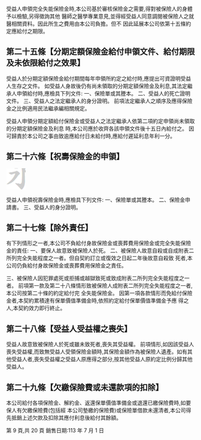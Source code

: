受益人申領完全失能保險金時,本公司基於審核保險金之需要,得對被保險人的身體予以檢驗,另得徵詢其他 醫師之醫學專業意見,並得經受益人同意調閱被保險人之就醫相關資料。因此所生之費用由本公司負擔。但不 因此延展本公司依第十五條約定應給付之期限。

## 第二十五條【分期定額保險金給付申領文件、給付期限及未依限給付之效果】

受益人於分期定額保險金給付期間每年申領所約定之給付時,應提出可資證明受益人生存之文件。 如受益人身故後仍有尚未領取的分期定額保險金及利息,其法定繼承人申領給付時,應檢具下列文件: 一、保險單或其謄本。 二、受益人的死亡證明文件。 三、受益人之法定繼承人的身分證明。 前項法定繼承人之順序及應得保險金之比例適用民法繼承編相關規定。

受益人申領分期定額給付保險金或受益人之法定繼承人依第二項約定申領尚未領取的分期定額保險金及利息 時,本公司應於收齊各該申領文件後十五日內給付之。 因可歸責於本公司之事由致逾應給付日未給付時,應給付遲延利息年利一分。

## 第二十六條【祝壽保險金的申領】

![0_Image_0.Png](0_Image_0.Png)

受益人申領祝壽保險金時,應檢具下列文件: 一、保險單或其謄本。 二、保險金申請書。 三、受益人的身分證明。

## 第二十七條【除外責任】

有下列情形之一者,本公司不負給付身故保險金或喪葬費用保險金或完全失能保險金的責任: 一、要保人故意致被保險人於死。 二、被保險人故意自殺或自成附表二所列完全失能程度之一者。但自契約訂立或復效之日起二年後故意自殺致 死者,本公司仍負給付身故保險金或喪葬費用保險金之責任。

三、被保險人因犯罪處死或拒捕或越獄致死或致成附表二所列完全失能程度之一者。 前項第一款及第二十八條情形致被保險人成附表二所列完全失能程度之一者,本公司按第二十條的約定給付完 全失能保險金。 因第一項各款情形而免給付保險金者,本契約累積達有保單價值準備金時,依照約定給付保單價值準備金予應 得之人,本契約效力即行終止。

## 第二十八條【受益人受益權之喪失】

受益人故意致被保險人於死或雖未致死者,喪失其受益權。 前項情形,如因該受益人喪失受益權,而致無受益人受領保險金額時,其保險金額作為被保險人遺產。如有其 他受益人者,喪失受益權之受益人原應得之部分,按其他受益人原約定比例分歸其他受益人。

## 第二十九條【欠繳保險費或未還款項的扣除】

本公司給付各項保險金、解約金、返還保單價值準備金或退還已繳保險費時,如要保人有欠繳保險費(包括經 本公司墊繳的保險費)或保險單借款未還清者,本公司得先抵銷上述欠款及扣除其應付利息後給付其餘額。

第 9 頁,共 20 頁 銷售日期:113 年 7 月 1 日